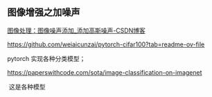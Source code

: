 

## 图像增强之加噪声





[图像处理：图像噪声添加_添加高斯噪声-CSDN博客](https://blog.csdn.net/WiSirius/article/details/138536494)







https://github.com/weiaicunzai/pytorch-cifar100?tab=readme-ov-file

pytorch 实现各种分类模型；



https://paperswithcode.com/sota/image-classification-on-imagenet

​	这是各种模型